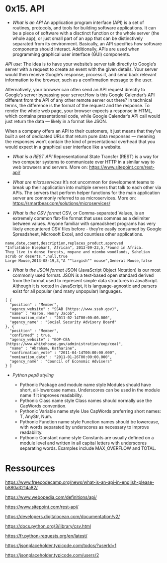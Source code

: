 # 0x15. API


* *What is an API*
An application program interface (API) is a set of routines, protocols, and tools for building software applications. It can be a piece of software with a disctinct function or the whole server (the whole app), or just small part of an app that can be distinctively separated from its environment.  Basically, an API specifies how software components should interact. Additionally, APIs are used when programming graphical user interface (GUI) components.


*API use:*
 The idea is to have your website’s server talk directly to Google’s server with a request to create an event with the given details. Your server would then receive Google’s response, process it, and send back relevant information to the browser, such as a confirmation message to the user.

Alternatively, your browser can often send an API request directly to Google’s server bypassing your server.How is this Google Calendar’s API different from the API of any other remote server out there? In technical terms, the difference is the format of the request and the response. To render the whole web page, your browser expects a response in HTML, which contains presentational code, while Google Calendar’s API call would just return the data — likely in a format like JSON.

When a company offers an API to their customers, it just means that they’ve built a set of dedicated URLs that return pure data responses — meaning the responses won’t contain the kind of presentational overhead that you would expect in a graphical user interface like a website.

* *What is a REST API*
 Representational State Transfer (REST) is a way for two computer systems to communicate over HTTP in a similar way to web browsers and servers. More on:
https://www.sitepoint.com/rest-api/

* *What are microservices*
It’s not uncommon for development teams to break up their application into multiple servers that talk to each other via APIs. The servers that perform helper functions for the main application server are commonly referred to as microservices. More on:
https://smartbear.com/solutions/microservices/

* *What is the CSV format*
CSV, or Comma-separated Values, is an extremely common flat-file format that uses commas as a delimiter between values. Anyone familiar with spreadsheet programs has very likely encountered CSV files before - they’re easily consumed by Google Spreadsheet, Microsoft Excel, and countless other applications.
```
name,date,count,description,replaces_product,approved
"Inflatable Elephant, African", 2013-09-23,5,"Found in Africa.
They live in dense forests, mopane and miombo woodlands, Sahelian scrub or deserts.",null,true
Large Mouse,2013-08-19,3,"A ""largish"" mouse",General Mouse,false
```

* *What is the JSON format*
JSON (JavaScript Object Notation) is our most commonly used format. JSON is a text-based open standard derived from the format used to represent simple data structures in JavaScript. Although it is rooted in JavaScript, it is language-agnostic and parsers exist for all popular (and many unpopular) languages.
```
[ {
  "position" : "Member",
  "agency_website" : "SSAB (https://www.ssab.gov)",
  "name" : "Aaron, Henry Jacob",
  "nomination_date" : "2011-02-14T00:00:00.000",
  "agency_name" : "Social Security Advisory Board"
}, {
  "position" : "Member",
  "confirmed" : true,
  "agency_website" : "EOP-CEA (https://www.whitehouse.gov/administration/eop/cea)",
  "name" : "Abraham, Katharine",
  "confirmation_vote" : "2011-04-14T00:00:00.000",
  "nomination_date" : "2011-01-26T00:00:00.000",
  "agency_name" : "Council of Economic Advisers"
} ]
```
* *Python pep8 styling*

  - Pythonic Package and module name style
  Modules should have short, all-lowercase names. Underscores can be used in the module name if it improves readability.
  - Pythonic Class name style
  Class names should normally use the CapWords convention.
  - Pythonic Variable name style
   Use CapWords preferring short names: T, AnyStr, Num.
  - Pythonic Function name style
  Function names should be lowercase, with words separated by underscores as necessary to improve readability.
  - Pythonic Constant name style
  Constants are usually defined on a module level and written in all capital letters with underscores separating words. Examples include MAX_OVERFLOW and TOTAL.


# Ressources
https://www.freecodecamp.org/news/what-is-an-api-in-english-please-b880a3214a82/

https://www.webopedia.com/definitions/api/

https://www.sitepoint.com/rest-api/

https://developers.digitalocean.com/documentation/v2/

https://docs.python.org/3/library/csv.html

https://fr.python-requests.org/en/latest/

https://jsonplaceholder.typicode.com/todos/?userId=1

https://jsonplaceholder.typicode.com/users/2